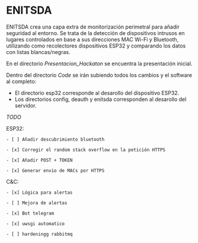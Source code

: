 # ENITSDA

ENITSDA crea una capa extra de monitorización perimetral para añadir seguridad al entorno. Se trata de la detección de dispositivos intrusos en lugares controlados en base a sus direcciones MAC Wi-Fi y Bluetooth, utilizando como recolectores dispositivos ESP32 y comparando los datos con listas blancas/negras.

En el directorio *Presentacion_Hackaton* se encuentra la presentación inicial.

Dentro del directorio *Code* se irán subiendo todos los cambios y el software al completo:
 - El directorio esp32 corresponde al desarollo del dispositivo ESP32.
 - Los directorios config, deauth y enitsda corresponden al desarollo del servidor.

*TODO*

ESP32:

	- [ ] Añadir descubrimiento bluetooth
	
	- [x] Corregir el random stack overflow en la petición HTTPS 
	
	- [x] Añadir POST + TOKEN
	
	- [x] Generar envio de MACs por HTTPS
	
C&C:

	- [x] Lógica para alertas
	
	- [ ] Mejora de alertas
	
	- [x] Bot telegram
	
	- [x] uwsgi automatico
	
	- [ ] hardeningg rabbitmq
